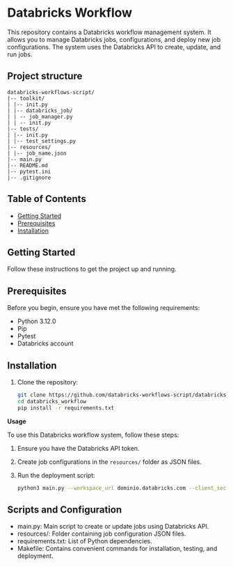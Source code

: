 # Databricks Workflow

This repository contains a Databricks workflow management system. It allows you to manage Databricks jobs, configurations, and deploy new job configurations. The system uses the Databricks API to create, update, and run jobs.

## Project structure

    databricks-workflows-script/
    |-- toolkit/
    | |-- init.py
    | |-- databricks_job/
    | | -- job_manager.py
    | | -- init.py
    |-- tests/
    | |-- init.py
    | |-- test_settings.py
    |-- resources/
    | |-- job_name.json
    |-- main.py
    |-- README.md
    |-- pytest.ini
    |-- .gitignore

## Table of Contents

- [Getting Started](#getting-started)
- [Prerequisites](#prerequisites)
- [Installation](#installation)


## Getting Started

Follow these instructions to get the project up and running.

## Prerequisites

Before you begin, ensure you have met the following requirements:
- Python 3.12.0
- Pip
- Pytest
- Databricks account

## Installation

1. Clone the repository:

   ```bash
   git clone https://github.com/databricks-workflows-script/databricks_workflow.git
   cd databricks_workflow
   pip install -r requirements.txt

**Usage**

To use this Databricks workflow system, follow these steps:

1. Ensure you have the Databricks API token.
   
2. Create job configurations in the `resources/` folder as JSON files.

3. Run the deployment script:

   ```bash
   python3 main.py --workspace_url dominio.databricks.com --client_secret token --filename job_name

## Scripts and Configuration

- main.py: Main script to create or update jobs using Databricks API.
- resources/: Folder containing job configuration JSON files.
- requirements.txt: List of Python dependencies.
- Makefile: Contains convenient commands for installation, testing, and deployment.   

